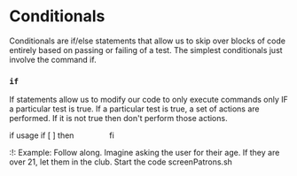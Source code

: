 # Conditionals 

Conditionals are if/else statements that allow us to skip over blocks of code entirely based on passing or failing of a test. The simplest conditionals just involve the command if.

### `if`

If statements allow us to modify our code to only execute commands only IF a particular test is true. If a particular test is true, a set of actions are performed. If it is not true then don't perform those actions.

if usage
if [ <some test> ]
then
    <commands>
fi

:!: Example: Follow along. Imagine asking the user for their age. If they are over 21, let them in the club. Start the code screenPatrons.sh
